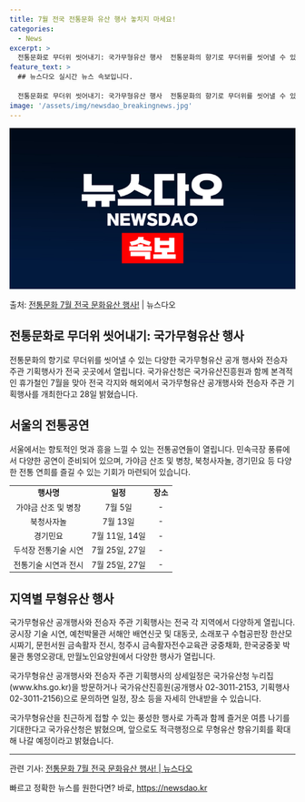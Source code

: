 ```yaml
---
title: 7월 전국 전통문화 유산 행사 놓치지 마세요!
categories:
  - News
excerpt: >
  전통문화로 무더위 씻어내기: 국가무형유산 행사  전통문화의 향기로 무더위를 씻어낼 수 있는 다양한 국가무형유…
feature_text: >
  ## 뉴스다오 실시간 뉴스 속보입니다.

  전통문화로 무더위 씻어내기: 국가무형유산 행사  전통문화의 향기로 무더위를 씻어낼 수 있는 다양한 국가무형유…
image: '/assets/img/newsdao_breakingnews.jpg'
---
```


![뉴스다오 속보](/assets/img/newsdao_breakingnews.jpg)

<p>출처: <a href="https://newsdao.kr/4503" rel="dofollow">전통문화 7월 전국 문화유산 행사!</a> | 뉴스다오</p>

<h2 data-ke-size="size26">전통문화로 무더위 씻어내기: 국가무형유산 행사</h2>
<p data-ke-size="size16">전통문화의 향기로 무더위를 씻어낼 수 있는 다양한 국가무형유산 공개 행사와 전승자 주관 기획행사가 전국 곳곳에서 열립니다. 국가유산청은 국가유산진흥원과 함께 본격적인 휴가철인 7월을 맞아 전국 각지와 해외에서 국가무형유산 공개행사와 전승자 주관 기획행사를 개최한다고 28일 밝혔습니다.</p>

<h2 data-ke-size="size23">서울의 전통공연</h2>
<p data-ke-size="size16">서울에서는 향토적인 멋과 흥을 느낄 수 있는 전통공연들이 열립니다. 민속극장 풍류에서 다양한 공연이 준비되어 있으며, 가야금 산조 및 병창, 북청사자놀, 경기민요 등 다양한 전통 연희를 즐길 수 있는 기회가 마련되어 있습니다.</p>
<table>
	<tr>
		<td style="text-align: center; height: 17px;"><b>행사명</b></td>
		<td style="text-align: center; height: 17px;"><b>일정</b></td>
		<td style="text-align: center; height: 17px;"><b>장소</b></td>
	</tr>
	<tr>
		<td style="text-align: center; height: 17px;">가야금 산조 및 병창</td>
		<td style="text-align: center; height: 17px;">7월 5일</td>
		<td style="text-align: center; height: 17px;">-</td>
	</tr>
	<tr>
		<td style="text-align: center; height: 17px;">북청사자놀</td>
		<td style="text-align: center; height: 17px;">7월 13일</td>
		<td style="text-align: center; height: 17px;">-</td>
	</tr>
	<tr>
		<td style="text-align: center; height: 17px;">경기민요</td>
		<td style="text-align: center; height: 17px;">7월 11일, 14일</td>
		<td style="text-align: center; height: 17px;">-</td>
	</tr>
	<tr>
		<td style="text-align: center; height: 17px;">두석장 전통기술 시연</td>
		<td style="text-align: center; height: 17px;">7월 25일, 27일</td>
		<td style="text-align: center; height: 17px;">-</td>
	</tr>
	<tr>
		<td style="text-align: center; height: 17px;">전통기술 시연과 전시</td>
		<td style="text-align: center; height: 17px;">7월 25일, 27일</td>
		<td style="text-align: center; height: 17px;">-</td>
	</tr>
</table>

<h2 data-ke-size="size23">지역별 무형유산 행사</h2>
<p data-ke-size="size16">국가무형유산 공개행사와 전승자 주관 기획행사는 전국 각 지역에서 다양하게 열립니다. 궁시장 기술 시연, 예천박물관 서해안 배연신굿 및 대동굿, 소래포구 수협공판장 한산모시짜기, 문헌서원 금속활자 전시, 청주시 금속활자전수교육관 궁중채화, 한국궁중꽃 박물관 통영오광대, 만월노인요양원에서 다양한 행사가 열립니다.</p>

<p data-ke-size="size16">국가무형유산 공개행사와 전승자 주관 기획행사의 상세일정은 국가유산청 누리집(www.khs.go.kr)을 방문하거나 국가유산진흥원(공개행사 02-3011-2153, 기획행사 02-3011-2156)으로 문의하면 일정, 장소 등을 자세히 안내받을 수 있습니다.</p>

<p data-ke-size="size16">국가무형유산을 친근하게 접할 수 있는 풍성한 행사로 가족과 함께 즐거운 여름 나기를 기대한다고 국가유산청은 밝혔으며, 앞으로도 적극행정으로 무형유산 향유기회를 확대해 나갈 예정이라고 밝혔습니다.</p>

<hr>

<p data-ke-size="size16">관련 기사: <a href="https://newsdao.kr/4503">전통문화 7월 전국 문화유산 행사! | 뉴스다오</a></p> 

빠르고 정확한 뉴스를 원한다면? 바로, <a href="https://newsdao.kr" rel="dofollow">https://newsdao.kr</a>


    
